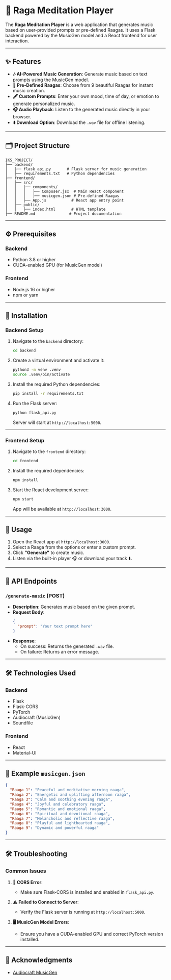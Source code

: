 # 🎵 Raga Meditation Player

The **Raga Meditation Player** is a web application that generates music based on user-provided prompts or pre-defined Raagas.
It uses a Flask backend powered by the MusicGen model and a React frontend for user interaction.

---

## ✨ Features

- **🎶 AI-Powered Music Generation**: Generate music based on text prompts using the MusicGen model.
- **🎼 Pre-Defined Raagas**: Choose from 9 beautiful Raagas for instant music creation.
- **🖋️ Custom Prompts**: Enter your own mood, time of day, or emotion to generate personalized music.
- **🎧 Audio Playback**: Listen to the generated music directly in your browser.
- **⬇️ Download Option**: Download the `.wav` file for offline listening.

---

## 🗂️ Project Structure

```
IKS_PROJECT/
├── backend/
│   ├── flask_api.py       # Flask server for music generation
│   ├── requirements.txt   # Python dependencies
├── frontend/
│   ├── src/
│   │   ├── components/
│   │   │   ├── Composer.jsx  # Main React component
│   │   │   ├── musicgen.json # Pre-defined Raagas
│   │   ├── App.js           # React app entry point
│   ├── public/
│   │   ├── index.html       # HTML template
├── README.md               # Project documentation
```

---

## ⚙️ Prerequisites

### Backend
- Python 3.8 or higher
- CUDA-enabled GPU (for MusicGen model)

### Frontend
- Node.js 16 or higher
- npm or yarn

---

## 🚀 Installation

### Backend Setup

1. Navigate to the `backend` directory:
   ```bash
   cd backend
   ```

2. Create a virtual environment and activate it:
   ```bash
   python3 -m venv .venv
   source .venv/bin/activate
   ```

3. Install the required Python dependencies:
   ```bash
   pip install -r requirements.txt
   ```

4. Run the Flask server:
   ```bash
   python flask_api.py
   ```

   Server will start at `http://localhost:5000`.

---

### Frontend Setup

1. Navigate to the `frontend` directory:
   ```bash
   cd frontend
   ```

2. Install the required dependencies:
   ```bash
   npm install
   ```

3. Start the React development server:
   ```bash
   npm start
   ```

   App will be available at `http://localhost:3000`.

---

## 🎯 Usage

1. Open the React app at `http://localhost:3000`.
2. Select a Raaga from the options or enter a custom prompt.
3. Click **"Generate"** to create music.
4. Listen via the built-in player 🎧 or download your track ⬇️.

---

## 📡 API Endpoints

### `/generate-music` (POST)
- **Description**: Generates music based on the given prompt.
- **Request Body**:
   ```json
   {
     "prompt": "Your text prompt here"
   }
   ```
- **Response**:
  - On success: Returns the generated `.wav` file.
  - On failure: Returns an error message.

---

## 🛠️ Technologies Used

### Backend
- Flask
- Flask-CORS
- PyTorch
- Audiocraft (MusicGen)
- Soundfile

### Frontend
- React
- Material-UI

---

## 🧿 Example `musicgen.json`

```json
{
  "Raaga 1": "Peaceful and meditative morning raaga",
  "Raaga 2": "Energetic and uplifting afternoon raaga",
  "Raaga 3": "Calm and soothing evening raaga",
  "Raaga 4": "Joyful and celebratory raaga",
  "Raaga 5": "Romantic and emotional raaga",
  "Raaga 6": "Spiritual and devotional raaga",
  "Raaga 7": "Melancholic and reflective raaga",
  "Raaga 8": "Playful and lighthearted raaga",
  "Raaga 9": "Dynamic and powerful raaga"
}
```

---

## 🛠️ Troubleshooting

### Common Issues
1. **🚫 CORS Error**:
   - Make sure Flask-CORS is installed and enabled in `flask_api.py`.

2. **⚠️ Failed to Connect to Server**:
   - Verify the Flask server is running at `http://localhost:5000`.

3. **🖥️ MusicGen Model Errors**:
   - Ensure you have a CUDA-enabled GPU and correct PyTorch version installed.

---

## 🙏 Acknowledgments

- [Audiocraft MusicGen](https://github.com/facebookresearch/audiocraft)
